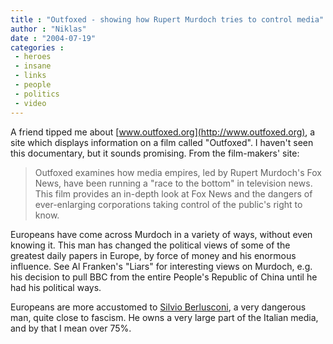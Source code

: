 ```yaml
---
title : "Outfoxed - showing how Rupert Murdoch tries to control media"
author : "Niklas"
date : "2004-07-19"
categories : 
 - heroes
 - insane
 - links
 - people
 - politics
 - video
---
```


A friend tipped me about [www.outfoxed.org](http://www.outfoxed.org), a site which displays information on a film called "Outfoxed". I haven't seen this documentary, but it sounds promising. From the film-makers' site:

> Outfoxed examines how media empires, led by Rupert Murdoch's Fox News, have been running a "race to the bottom" in television news. This film provides an in-depth look at Fox News and the dangers of ever-enlarging corporations taking control of the public's right to know.

Europeans have come across Murdoch in a variety of ways, without even knowing it. This man has changed the political views of some of the greatest daily papers in Europe, by force of money and his enormous influence. See Al Franken's "Liars" for interesting views on Murdoch, e.g. his decision to pull BBC from the entire People's Republic of China until he had his political ways.

Europeans are more accustomed to [Silvio Berlusconi](http://news.bbc.co.uk/1/hi/world/europe/3034600.stm), a very dangerous man, quite close to fascism. He owns a very large part of the Italian media, and by that I mean over 75%.

